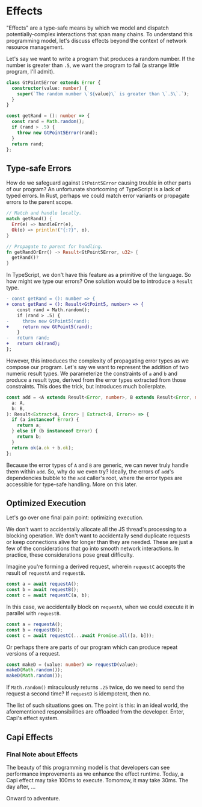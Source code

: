 # Effects

"Effects" are a type-safe means by which we model and dispatch potentially-complex interactions that span many chains. To understand this programming model, let's discuss effects beyond the context of network resource management.

Let's say we want to write a program that produces a random number. If the number is greater than `.5`, we want the program to fail (a strange little program, I'll admit).

```ts
class GtPoint5Error extends Error {
  constructor(value: number) {
    super(`The random number \`${value}\` is greater than \`.5\`.`);
  }
}

const getRand = (): number => {
  const rand = Math.random();
  if (rand > .5) {
    throw new GtPoint5Error(rand);
  }
  return rand;
};
```

## Type-safe Errors

How do we safeguard against `GtPoint5Error` causing trouble in other parts of our program? An unfortunate shortcoming of TypeScript is a lack of typed errors. In Rust, perhaps we could match error variants or propagate errors to the parent scope.

```rs
// Match and handle locally.
match getRand() {
  Err(e) => handleErr(e),
  Ok(o) => println!("{:?}", o),
}

// Propagate to parent for handling.
fn getRandOrErr() -> Result<GtPoint5Error, u32> {
  getRand()?
}
```

In TypeScript, we don't have this feature as a primitive of the language. So how might we type our errors? One solution would be to introduce a `Result` type.

```diff
- const getRand = (): number => {
+ const getRand = (): Result<GtPoint5, number> => {
    const rand = Math.random();
    if (rand > .5) {
-     throw new GtPoint5(rand);
+     return new GtPoint5(rand);
    }
-   return rand;
+   return ok(rand);
};
```

However, this introduces the complexity of propagating error types as we compose our program. Let's say we want to represent the addition of two numeric result types. We parameterize the constraints of `a` and `b` and produce a result type, derived from the error types extracted from those constraints. This does the trick, but introduces much boilerplate.

```ts
const add = <A extends Result<Error, number>, B extends Result<Error, number>>(
  a: A,
  b: B,
): Result<Extract<A, Error> | Extract<B, Error>> => {
  if (a instanceof Error) {
    return a;
  } else if (b instanceof Error) {
    return b;
  }
  return ok(a.ok + b.ok);
};
```

Because the error types of `A` and `B` are generic, we can never truly handle them within `add`. So, why do we even try? Ideally, the errors of `add`'s dependencies bubble to the `add` caller's root, where the error types are accessible for type-safe handling. More on this later.

## Optimized Execution

Let's go over one final pain point: optimizing execution.

We don't want to accidentally allocate all the JS thread's processing to a blocking operation. We don't want to accidentally send duplicate requests or keep connections alive for longer than they are needed. These are just a few of the considerations that go into smooth network interactions. In practice, these considerations pose great difficulty.

Imagine you're forming a derived request, wherein `requestC` accepts the result of `requestA` and `requestB`.

```ts
const a = await requestA();
const b = await requestB();
const c = await requestC(a, b);
```

In this case, we accidentally block on `requestA`, when we could execute it in parallel with `requestB`.

```ts
const a = requestA();
const b = requestB();
const c = await requestC(...await Promise.all([a, b]));
```

Or perhaps there are parts of our program which can produce repeat versions of a request.

```ts
const makeD = (value: number) => requestD(value);
makeD(Math.random());
makeD(Math.random());
```

If `Math.random()` miraculously returns `.25` twice, do we need to send the request a second time? If `requestD` is idempotent, then no.

The list of such situations goes on. The point is this: in an ideal world, the aforementioned responsibilities are offloaded from the developer. Enter, Capi's effect system.

## Capi Effects

<!-- TODO -->

### Final Note about Effects

The beauty of this programming model is that developers can see performance improvements as we enhance the effect runtime. Today, a Capi effect may take 100ms to execute. Tomorrow, it may take 30ms. The day after, ...

Onward to adventure.
